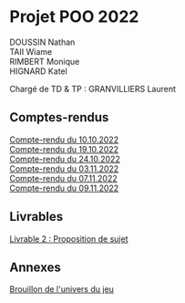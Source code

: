 # Projet POO 2022

DOUSSIN Nathan <br/>
TAII Wiame <br/>
RIMBERT Monique <br/> 
HIGNARD Katel <br/>

Chargé de TD & TP : GRANVILLIERS Laurent

## Comptes-rendus

[Compte-rendu du 10.10.2022](https://gitlab.univ-nantes.fr/E205260J/projet-poo-2022/-/blob/main/Comptes_rendus/CR1_10102022.md)<br/>
[Compte-rendu du 19.10.2022](https://gitlab.univ-nantes.fr/E205260J/projet-poo-2022/-/blob/main/Comptes_rendus/CR2_19102022.md)<br/>
[Compte-rendu du 24.10.2022](https://gitlab.univ-nantes.fr/E205260J/projet-poo-2022/-/blob/main/Comptes_rendus/CR3_24102022.md)<br/>
[Compte-rendu du 03.11.2022](https://gitlab.univ-nantes.fr/E205260J/projet-poo-2022/-/blob/main/Comptes_rendus/CR4_03112022.md)<br/>
[Compte-rendu du 07.11.2022](https://gitlab.univ-nantes.fr/E205260J/projet-poo-2022/-/blob/main/Comptes_rendus/CR5_07112022.md)<br/>
[Compte-rendu du 09.11.2022](https://gitlab.univ-nantes.fr/E205260J/projet-poo-2022/-/blob/main/Comptes_rendus/CR6_09112022.md)

## Livrables
[Livrable 2 : Proposition de sujet](https://gitlab.univ-nantes.fr/E205260J/projet-poo-2022/-/blob/main/Livrables/Proposition_de_Sujet.pdf)

## Annexes
[Brouillon de l'univers du jeu](https://gitlab.univ-nantes.fr/E205260J/projet-poo-2022/-/blob/main/Annexes/Histoire.md)